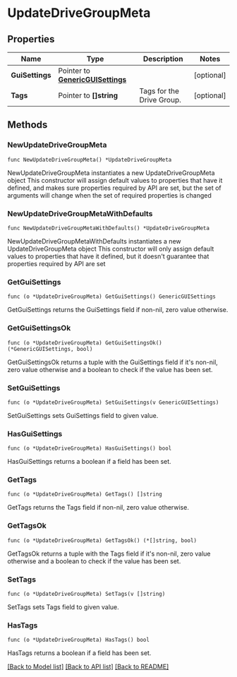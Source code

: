 # UpdateDriveGroupMeta

## Properties

Name | Type | Description | Notes
------------ | ------------- | ------------- | -------------
**GuiSettings** | Pointer to [**GenericGUISettings**](GenericGUISettings.md) |  | [optional] 
**Tags** | Pointer to **[]string** | Tags for the Drive Group. | [optional] 

## Methods

### NewUpdateDriveGroupMeta

`func NewUpdateDriveGroupMeta() *UpdateDriveGroupMeta`

NewUpdateDriveGroupMeta instantiates a new UpdateDriveGroupMeta object
This constructor will assign default values to properties that have it defined,
and makes sure properties required by API are set, but the set of arguments
will change when the set of required properties is changed

### NewUpdateDriveGroupMetaWithDefaults

`func NewUpdateDriveGroupMetaWithDefaults() *UpdateDriveGroupMeta`

NewUpdateDriveGroupMetaWithDefaults instantiates a new UpdateDriveGroupMeta object
This constructor will only assign default values to properties that have it defined,
but it doesn't guarantee that properties required by API are set

### GetGuiSettings

`func (o *UpdateDriveGroupMeta) GetGuiSettings() GenericGUISettings`

GetGuiSettings returns the GuiSettings field if non-nil, zero value otherwise.

### GetGuiSettingsOk

`func (o *UpdateDriveGroupMeta) GetGuiSettingsOk() (*GenericGUISettings, bool)`

GetGuiSettingsOk returns a tuple with the GuiSettings field if it's non-nil, zero value otherwise
and a boolean to check if the value has been set.

### SetGuiSettings

`func (o *UpdateDriveGroupMeta) SetGuiSettings(v GenericGUISettings)`

SetGuiSettings sets GuiSettings field to given value.

### HasGuiSettings

`func (o *UpdateDriveGroupMeta) HasGuiSettings() bool`

HasGuiSettings returns a boolean if a field has been set.

### GetTags

`func (o *UpdateDriveGroupMeta) GetTags() []string`

GetTags returns the Tags field if non-nil, zero value otherwise.

### GetTagsOk

`func (o *UpdateDriveGroupMeta) GetTagsOk() (*[]string, bool)`

GetTagsOk returns a tuple with the Tags field if it's non-nil, zero value otherwise
and a boolean to check if the value has been set.

### SetTags

`func (o *UpdateDriveGroupMeta) SetTags(v []string)`

SetTags sets Tags field to given value.

### HasTags

`func (o *UpdateDriveGroupMeta) HasTags() bool`

HasTags returns a boolean if a field has been set.


[[Back to Model list]](../README.md#documentation-for-models) [[Back to API list]](../README.md#documentation-for-api-endpoints) [[Back to README]](../README.md)


